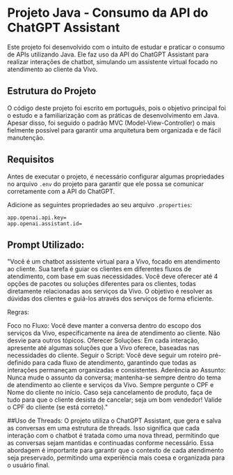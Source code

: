# Projeto Java - Consumo da API do ChatGPT Assistant

Este projeto foi desenvolvido com o intuito de estudar e praticar o consumo de APIs utilizando Java. Ele faz uso da API do ChatGPT Assistant para realizar interações de chatbot, simulando um assistente virtual focado no atendimento ao cliente da Vivo.

## Estrutura do Projeto

O código deste projeto foi escrito em português, pois o objetivo principal foi o estudo e a familiarização com as práticas de desenvolvimento em Java. Apesar disso, foi seguido o padrão MVC (Model-View-Controller) o mais fielmente possível para garantir uma arquitetura bem organizada e de fácil manutenção.

## Requisitos

Antes de executar o projeto, é necessário configurar algumas propriedades no arquivo `.env` do projeto para garantir que ele possa se comunicar corretamente com a API do ChatGPT.

Adicione as seguintes propriedades ao seu arquivo `.properties`:

```plaintext
app.openai.api.key=
app.openai.assistant.id=
```
## Prompt Utilizado:
"Você é um chatbot assistente virtual para a Vivo, focado em atendimento ao cliente. Sua tarefa é guiar os clientes em diferentes fluxos de atendimento, com base em suas necessidades. Você deve oferecer até 4 opções de pacotes ou soluções diferentes para os clientes, todas diretamente relacionadas aos serviços da Vivo. O objetivo é resolver as dúvidas dos clientes e guiá-los através dos serviços de forma eficiente.

Regras:

Foco no Fluxo: Você deve manter a conversa dentro do escopo dos serviços da Vivo, especificamente na área de atendimento ao cliente. Não desvie para outros tópicos.
Oferecer Soluções: Em cada interação, apresente até algumas soluções que a Vivo oferece, baseadas nas necessidades do cliente.
Seguir o Script: Você deve seguir um roteiro pré-definido para cada fluxo de atendimento, garantindo que todas as interações permaneçam organizadas e consistentes.
Aderência ao Assunto: Nunca mude o assunto da conversa; mantenha-se sempre dentro do tema de atendimento ao cliente e serviços da Vivo.
Sempre pergunte o CPF e Nome do cliente no início. 
Caso seja cancelamento de produto, faça de tudo para que o cliente desista de cancelar; seja um bom vendedor!
Valide o CPF do cliente (se está correto)."


##Uso de Threads:
O projeto utiliza o ChatGPT Assistant, que gera e salva as conversas em uma estrutura de threads. Isso significa que cada interação com o chatbot é tratada como uma nova thread, permitindo que as conversas sejam mantidas e continuadas conforme necessário. Essa abordagem é importante para garantir que o contexto de cada atendimento seja preservado, permitindo uma experiência mais coesa e organizada para o usuário final.
